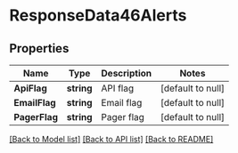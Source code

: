 # ResponseData46Alerts

## Properties
Name | Type | Description | Notes
------------ | ------------- | ------------- | -------------
**ApiFlag** | **string** | API flag | [default to null]
**EmailFlag** | **string** | Email flag | [default to null]
**PagerFlag** | **string** | Pager flag | [default to null]

[[Back to Model list]](../README.md#documentation-for-models) [[Back to API list]](../README.md#documentation-for-api-endpoints) [[Back to README]](../README.md)

